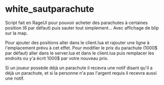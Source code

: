 ﻿# white_sautparachute

Script fait en RageUI pour pouvoir acheter des parachutes à certaines position (6 par défaut) puis sauter tout simplement...
Avec affichage de blip sur la map.

Pour ajouter des positions aller dans le client.lua et rajouter une ligne à l'emplacement prévu à cet effet.
Pour modifier le prix du parachute (1000$ par défaut) aller dans le server.lua et dans le client.lua puis remplacer les endroits ou y'a écrit 1000$ par votre nouveau prix.

Si un joueur possède déjà un parachute il recevra une notif disant qu'il a déjà un parachute, et si la personne n'a pas l'argent requis il recevra aussi une notif.


